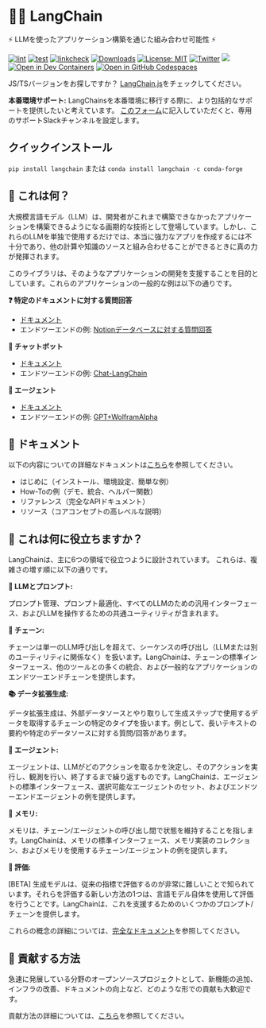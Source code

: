 # 🦜️🔗 LangChain

⚡ LLMを使ったアプリケーション構築を通じた組み合わせ可能性 ⚡

[![lint](https://github.com/hwchase17/langchain/actions/workflows/lint.yml/badge.svg)](https://github.com/hwchase17/langchain/actions/workflows/lint.yml) [![test](https://github.com/hwchase17/langchain/actions/workflows/test.yml/badge.svg)](https://github.com/hwchase17/langchain/actions/workflows/test.yml) [![linkcheck](https://github.com/hwchase17/langchain/actions/workflows/linkcheck.yml/badge.svg)](https://github.com/hwchase17/langchain/actions/workflows/linkcheck.yml) [![Downloads](https://static.pepy.tech/badge/langchain/month)](https://pepy.tech/project/langchain) [![License: MIT](https://img.shields.io/badge/License-MIT-yellow.svg)](https://opensource.org/licenses/MIT) [![Twitter](https://img.shields.io/twitter/url/https/twitter.com/langchainai.svg?style=social&label=Follow%20%40LangChainAI)](https://twitter.com/langchainai) [![](https://dcbadge.vercel.app/api/server/6adMQxSpJS?compact=true&style=flat)](https://discord.gg/6adMQxSpJS) [![Open in Dev Containers](https://img.shields.io/static/v1?label=Dev%20Containers&message=Open&color=blue&logo=visualstudiocode)](https://vscode.dev/redirect?url=vscode://ms-vscode-remote.remote-containers/cloneInVolume?url=https://github.com/hwchase17/langchain) [![Open in GitHub Codespaces](https://github.com/codespaces/badge.svg)](https://codespaces.new/hwchase17/langchain)

JS/TSバージョンをお探しですか？ [LangChain.js](https://github.com/hwchase17/langchainjs)をチェックしてください。

**本番環境サポート:** LangChainsを本番環境に移行する際に、より包括的なサポートを提供したいと考えています。
[このフォーム](https://forms.gle/57d8AmXBYp8PP8tZA)に記入していただくと、専用のサポートSlackチャンネルを設定します。

## クイックインストール

`pip install langchain`
または
`conda install langchain -c conda-forge`

## 🤔 これは何？

大規模言語モデル（LLM）は、開発者がこれまで構築できなかったアプリケーションを構築できるようになる画期的な技術として登場しています。しかし、これらのLLMを単独で使用するだけでは、本当に強力なアプリを作成するには不十分であり、他の計算や知識のソースと組み合わせることができるときに真の力が発揮されます。

このライブラリは、そのようなアプリケーションの開発を支援することを目的としています。これらのアプリケーションの一般的な例は以下の通りです。

**❓ 特定のドキュメントに対する質問回答**

- [ドキュメント](https://langchain.readthedocs.io/en/latest/use_cases/question_answering.html)
- エンドツーエンドの例: [Notionデータベースに対する質問回答](https://github.com/hwchase17/notion-qa)

**💬 チャットボット**

- [ドキュメント](https://langchain.readthedocs.io/en/latest/use_cases/chatbots.html)
- エンドツーエンドの例: [Chat-LangChain](https://github.com/hwchase17/chat-langchain)

**🤖 エージェント**

- [ドキュメント](https://langchain.readthedocs.io/en/latest/modules/agents.html)
- エンドツーエンドの例: [GPT+WolframAlpha](https://huggingface.co/spaces/JavaFXpert/Chat-GPT-LangChain)

## 📖 ドキュメント

以下の内容についての詳細なドキュメントは[こちら](https://langchain.readthedocs.io/en/latest/?)を参照してください。

- はじめに（インストール、環境設定、簡単な例）
- How-Toの例（デモ、統合、ヘルパー関数）
- リファレンス（完全なAPIドキュメント）
- リソース（コアコンセプトの高レベルな説明）

## 🚀 これは何に役立ちますか？

LangChainは、主に6つの領域で役立つように設計されています。
これらは、複雑さの増す順に以下の通りです。

**📃 LLMとプロンプト:**

プロンプト管理、プロンプト最適化、すべてのLLMのための汎用インターフェース、およびLLMを操作するための共通ユーティリティが含まれます。

**🔗 チェーン:**

チェーンは単一のLLM呼び出しを超えて、シーケンスの呼び出し（LLMまたは別のユーティリティに関係なく）を扱います。LangChainは、チェーンの標準インターフェース、他のツールとの多くの統合、および一般的なアプリケーションのエンドツーエンドチェーンを提供します。

**📚 データ拡張生成:**

データ拡張生成は、外部データソースとやり取りして生成ステップで使用するデータを取得するチェーンの特定のタイプを扱います。例として、長いテキストの要約や特定のデータソースに対する質問/回答があります。

**🤖 エージェント:**

エージェントは、LLMがどのアクションを取るかを決定し、そのアクションを実行し、観測を行い、終了するまで繰り返すものです。LangChainは、エージェントの標準インターフェース、選択可能なエージェントのセット、およびエンドツーエンドエージェントの例を提供します。

**🧠 メモリ:**

メモリは、チェーン/エージェントの呼び出し間で状態を維持することを指します。LangChainは、メモリの標準インターフェース、メモリ実装のコレクション、およびメモリを使用するチェーン/エージェントの例を提供します。

**🧐 評価:**

[BETA] 生成モデルは、従来の指標で評価するのが非常に難しいことで知られています。それらを評価する新しい方法の1つは、言語モデル自体を使用して評価を行うことです。LangChainは、これを支援するためのいくつかのプロンプト/チェーンを提供します。

これらの概念の詳細については、[完全なドキュメント](https://langchain.readthedocs.io/en/latest/)を参照してください。

## 💁 貢献する方法

急速に発展している分野のオープンソースプロジェクトとして、新機能の追加、インフラの改善、ドキュメントの向上など、どのような形での貢献も大歓迎です。

貢献方法の詳細については、[こちら](.github/CONTRIBUTING.md)を参照してください。

